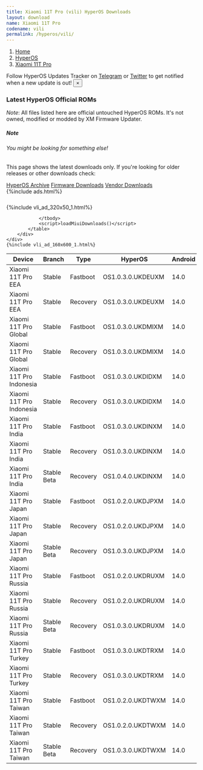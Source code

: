 ```yaml
---
title: Xiaomi 11T Pro (vili) HyperOS Downloads
layout: download
name: Xiaomi 11T Pro
codename: vili
permalink: /hyperos/vili/
---
```

<nav aria-label="breadcrumb">
    <ol class="breadcrumb">
        <li class="breadcrumb-item"><a href="/">Home</a></li>
        <li class="breadcrumb-item"><a href="/hyperos/">HyperOS</a></li>
        <li class="breadcrumb-item active" aria-current="page"><a href="/hyperos/vili/">Xiaomi 11T Pro</a></li>
    </ol>
</nav>
<div class="alert alert-primary alert-dismissible fade show" role="alert">
    Follow HyperOS Updates Tracker on <a href="https://t.me/MIUIUpdatesTracker" class="alert-link">Telegram</a>
     or <a href="https://twitter.com/MiFwUpdater" class="alert-link">Twitter</a> to get notified when a new update is out!
    <button type="button" class="close" data-dismiss="alert" aria-label="Close">
        <span aria-hidden="true">&times;</span>
    </button>
</div>

### Latest HyperOS Official ROMs
*Note*: All files listed here are official untouched HyperOS ROMs. It's not owned, modified or modded by XM Firmware Updater.
<div class="card">
  <div class="card-body">
    <h5 class="card-title">Note</h5>
    <h6 class="card-subtitle mb-2 text-muted">You might be looking for something else!</h6>
    <p class="card-text">This page shows the latest downloads only.
     If you're looking for older releases or other downloads check:</p>
    <a href="/archive/hyperos/vili/" class="card-link">HyperOS Archive</a>
    <a href="/firmware/vili/" class="card-link">Firmware Downloads</a>
    <a href="/vendor/vili/" class="card-link">Vendor Downloads</a>
  </div>
</div>
{%include ads.html%}
<div class="row justify-content-center">
    <div class="col-10">
        <div class="table-responsive-md" style="margin-top: 25px;">
            {%include vli_ad_320x50_1.html%}
            <table id="miui" class="display dt-responsive nowrap compact table table-striped table-hover table-sm">
                <thead class="thead-dark">
                    <tr>
                        <th data-ref="device">Device</th>
                        <th data-ref="branch">Branch</th>
                        <th data-ref="type">Type</th>
                        <th data-ref="miui">HyperOS</th>
                        <th data-ref="android">Android</th>
                        <th data-ref="size">Size</th>
                        <th data-ref="size">Date</th>
                        <th data-ref="link">Link</th>
                    </tr>
                </thead>
                <tbody>
                <tr><td>Xiaomi 11T Pro EEA</td><td>Stable</td><td>Fastboot</td><td>OS1.0.3.0.UKDEUXM</td><td>14.0</td><td>6.5 GB</td><td>2024-06-25</td><td><a href="/hyperos/vili/stable/OS1.0.3.0.UKDEUXM/">Download</a></td></tr>
<tr><td>Xiaomi 11T Pro EEA</td><td>Stable</td><td>Recovery</td><td>OS1.0.3.0.UKDEUXM</td><td>14.0</td><td>5.2 GB</td><td>2024-07-10</td><td><a href="/hyperos/vili/stable/OS1.0.3.0.UKDEUXM/">Download</a></td></tr>
<tr><td>Xiaomi 11T Pro Global</td><td>Stable</td><td>Fastboot</td><td>OS1.0.3.0.UKDMIXM</td><td>14.0</td><td>6.7 GB</td><td>2024-06-18</td><td><a href="/hyperos/vili/stable/OS1.0.3.0.UKDMIXM/">Download</a></td></tr>
<tr><td>Xiaomi 11T Pro Global</td><td>Stable</td><td>Recovery</td><td>OS1.0.3.0.UKDMIXM</td><td>14.0</td><td>5.2 GB</td><td>2024-07-08</td><td><a href="/hyperos/vili/stable/OS1.0.3.0.UKDMIXM/">Download</a></td></tr>
<tr><td>Xiaomi 11T Pro Indonesia</td><td>Stable</td><td>Fastboot</td><td>OS1.0.3.0.UKDIDXM</td><td>14.0</td><td>6.5 GB</td><td>2024-07-22</td><td><a href="/hyperos/vili/stable/OS1.0.3.0.UKDIDXM/">Download</a></td></tr>
<tr><td>Xiaomi 11T Pro Indonesia</td><td>Stable</td><td>Recovery</td><td>OS1.0.3.0.UKDIDXM</td><td>14.0</td><td>5.0 GB</td><td>2024-08-02</td><td><a href="/hyperos/vili/stable/OS1.0.3.0.UKDIDXM/">Download</a></td></tr>
<tr><td>Xiaomi 11T Pro India</td><td>Stable</td><td>Fastboot</td><td>OS1.0.3.0.UKDINXM</td><td>14.0</td><td>5.8 GB</td><td>2024-06-18</td><td><a href="/hyperos/vili/stable/OS1.0.3.0.UKDINXM/">Download</a></td></tr>
<tr><td>Xiaomi 11T Pro India</td><td>Stable</td><td>Recovery</td><td>OS1.0.3.0.UKDINXM</td><td>14.0</td><td>5.0 GB</td><td>2024-07-02</td><td><a href="/hyperos/vili/stable/OS1.0.3.0.UKDINXM/">Download</a></td></tr>
<tr><td>Xiaomi 11T Pro India</td><td>Stable Beta</td><td>Recovery</td><td>OS1.0.4.0.UKDINXM</td><td>14.0</td><td>5.0 GB</td><td>2024-08-02</td><td><a href="/hyperos/vili/stable beta/OS1.0.4.0.UKDINXM/">Download</a></td></tr>
<tr><td>Xiaomi 11T Pro Japan</td><td>Stable</td><td>Fastboot</td><td>OS1.0.2.0.UKDJPXM</td><td>14.0</td><td>6.3 GB</td><td>2024-06-25</td><td><a href="/hyperos/vili/stable/OS1.0.2.0.UKDJPXM/">Download</a></td></tr>
<tr><td>Xiaomi 11T Pro Japan</td><td>Stable</td><td>Recovery</td><td>OS1.0.2.0.UKDJPXM</td><td>14.0</td><td>4.9 GB</td><td>2024-07-09</td><td><a href="/hyperos/vili/stable/OS1.0.2.0.UKDJPXM/">Download</a></td></tr>
<tr><td>Xiaomi 11T Pro Japan</td><td>Stable Beta</td><td>Recovery</td><td>OS1.0.3.0.UKDJPXM</td><td>14.0</td><td>4.9 GB</td><td>2024-08-06</td><td><a href="/hyperos/vili/stable beta/OS1.0.3.0.UKDJPXM/">Download</a></td></tr>
<tr><td>Xiaomi 11T Pro Russia</td><td>Stable</td><td>Fastboot</td><td>OS1.0.2.0.UKDRUXM</td><td>14.0</td><td>6.3 GB</td><td>2024-06-25</td><td><a href="/hyperos/vili/stable/OS1.0.2.0.UKDRUXM/">Download</a></td></tr>
<tr><td>Xiaomi 11T Pro Russia</td><td>Stable</td><td>Recovery</td><td>OS1.0.2.0.UKDRUXM</td><td>14.0</td><td>5.0 GB</td><td>2024-07-09</td><td><a href="/hyperos/vili/stable/OS1.0.2.0.UKDRUXM/">Download</a></td></tr>
<tr><td>Xiaomi 11T Pro Russia</td><td>Stable Beta</td><td>Recovery</td><td>OS1.0.3.0.UKDRUXM</td><td>14.0</td><td>5.0 GB</td><td>2024-08-06</td><td><a href="/hyperos/vili/stable beta/OS1.0.3.0.UKDRUXM/">Download</a></td></tr>
<tr><td>Xiaomi 11T Pro Turkey</td><td>Stable</td><td>Fastboot</td><td>OS1.0.3.0.UKDTRXM</td><td>14.0</td><td>6.4 GB</td><td>2024-07-19</td><td><a href="/hyperos/vili/stable/OS1.0.3.0.UKDTRXM/">Download</a></td></tr>
<tr><td>Xiaomi 11T Pro Turkey</td><td>Stable</td><td>Recovery</td><td>OS1.0.3.0.UKDTRXM</td><td>14.0</td><td>5.0 GB</td><td>2024-08-02</td><td><a href="/hyperos/vili/stable/OS1.0.3.0.UKDTRXM/">Download</a></td></tr>
<tr><td>Xiaomi 11T Pro Taiwan</td><td>Stable</td><td>Fastboot</td><td>OS1.0.2.0.UKDTWXM</td><td>14.0</td><td>5.7 GB</td><td>2024-07-01</td><td><a href="/hyperos/vili/stable/OS1.0.2.0.UKDTWXM/">Download</a></td></tr>
<tr><td>Xiaomi 11T Pro Taiwan</td><td>Stable</td><td>Recovery</td><td>OS1.0.2.0.UKDTWXM</td><td>14.0</td><td>4.9 GB</td><td>2024-07-16</td><td><a href="/hyperos/vili/stable/OS1.0.2.0.UKDTWXM/">Download</a></td></tr>
<tr><td>Xiaomi 11T Pro Taiwan</td><td>Stable Beta</td><td>Recovery</td><td>OS1.0.3.0.UKDTWXM</td><td>14.0</td><td>4.9 GB</td><td>2024-08-06</td><td><a href="/hyperos/vili/stable beta/OS1.0.3.0.UKDTWXM/">Download</a></td></tr>

                </tbody>
                <script>loadMiuiDownloads()</script>
            </table>
        </div>
    </div>
    {%include vli_ad_160x600_1.html%}
</div>
